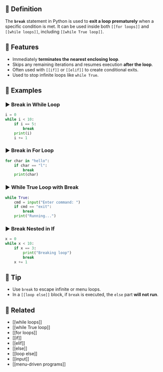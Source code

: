 ## 🧾 Definition
The **`break`** statement in Python is used to **exit a loop prematurely** when a specific condition is met. It can be used inside both `[[for loops]]` and `[[while loops]]`, including `[[while True loop]]`.

## 🧩 Features
- Immediately **terminates the nearest enclosing loop**.
- Skips any remaining iterations and resumes execution **after the loop**.
- Often used with `[[if]]` or `[[elif]]` to create conditional exits.
- Used to stop infinite loops like `while True`.

## 🧪 Examples

### ▶️ Break in While Loop
```python
i = 0
while i < 10:
    if i == 5:
        break
    print(i)
    i += 1
```

### ▶️ Break in For Loop
```python
for char in "hello":
    if char == "l":
        break
    print(char)
```

### ▶️ While True Loop with Break
```python
while True:
    cmd = input("Enter command: ")
    if cmd == "exit":
        break
    print("Running...")
```

### ▶️ Break Nested in If
```python
x = 0
while x < 10:
    if x == 3:
        print("Breaking loop")
        break
    x += 1
```

## 🧠 Tip
- Use `break` to escape infinite or menu loops.
- In a `[[loop else]]` block, if `break` is executed, the `else` part **will not run**.

## 🔗 Related
- [[while loops]]
- [[while True loop]]
- [[for loops]]
- [[if]]
- [[elif]]
- [[else]]
- [[loop else]]
- [[input]]
- [[menu-driven programs]]